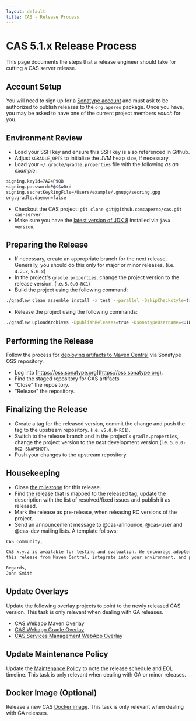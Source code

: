 ```yaml
---
layout: default
title: CAS - Release Process
---
```


# CAS 5.1.x Release Process

This page documents the steps that a release engineer should take for cutting a CAS server release. 

## Account Setup

You will need to sign up for a [Sonatype account](http://central.sonatype.org/pages/ossrh-guide.html) and must ask 
to be authorized to publish releases to the `org.apereo` package. Once you have, you may be asked to have one of the
current project members *vouch* for you. 

## Environment Review

- Load your SSH key and ensure this SSH key is also referenced in Github.
- Adjust `$GRADLE_OPTS` to initialize the JVM heap size, if necessary.
- Load your `~/.gradle/gradle.properties` file with the following *as an example*:

```bash
signing.keyId=7A24P9QB
signing.password=P@$$w0rd
signing.secretKeyRingFile=/Users/example/.gnupg/secring.gpg
org.gradle.daemon=false
```

- Checkout the CAS project: `git clone git@github.com:apereo/cas.git cas-server`
- Make sure you have the [latest version of JDK 8](http://www.oracle.com/technetwork/java/javase/downloads) installed via `java -version`. 

## Preparing the Release

- If necessary, create an appropriate branch for the next release. Generally, you should do this only for major or minor releases. (i.e. `4.2.x`, `5.0.x`)
- In the project's `gradle.properties`, change the project version to the release version. (i.e. `5.0.0-RC1`)
- Build the project using the following command:

```bash
./gradlew clean assemble install -x test --parallel -DskipCheckstyle=true -DskipFindbugs=true
```

- Release the project using the following commands:

```bash
./gradlew uploadArchives -DpublishReleases=true -DsonatypeUsername=<UID> -DsonatypePassword=<PASSWORD>
```

## Performing the Release

Follow the process for [deploying artifacts to Maven Central](https://wiki.jasig.org/display/JCH/Deploying+Maven+Artifacts) via Sonatype OSS repository.  

- Log into [https://oss.sonatype.org](https://oss.sonatype.org).
- Find the staged repository for CAS artifacts
- "Close" the repository.
- "Release" the repository.

## Finalizing the Release

- Create a tag for the released version, commit the change and push the tag to the upstream repository. (i.e. `v5.0.0-RC1`).
- Switch to the release branch and in the project's `gradle.properties`, change the project version to the *next* development version (i.e. `5.0.0-RC2-SNAPSHOT`). 
- Push your changes to the upstream repository. 

## Housekeeping

- Close [the milestone](https://github.com/apereo/cas/milestones) for this release.
- Find [the release](https://github.com/apereo/cas/releases) that is mapped to the released tag, update the description with the list of resolved/fixed issues and publish it as released. 
- Mark the release as pre-release, when releasing RC versions of the project. 
- Send an announcement message to @cas-announce, @cas-user and @cas-dev mailing lists. A template follows:

```bash
CAS Community,

CAS x.y.z is available for testing and evaluation. We encourage adopters to grab 
this release from Maven Central, integrate into your environment, and provide feedback.

Regards,
John Smith
```

## Update Overlays

Update the following overlay projects to point to the newly released CAS version. This task is only relevant when dealing with GA releases.

- [CAS Webapp Maven Overlay](https://github.com/apereo/cas-overlay-template)
- [CAS Webapp Gradle Overlay](https://github.com/apereo/cas-gradle-overlay-template)
- [CAS Services Management WebApp Overlay](https://github.com/apereo/cas-services-management-overlay)


## Update Maintenance Policy

Update the [Maintenance Policy](Maintenance-Policy.html) to note the release schedule and EOL timeline. This task is only relevant when dealing with GA or minor releases.

## Docker Image (Optional)

Release a new CAS [Docker image](https://github.com/apereo/cas-webapp-docker).
This task is only relevant when dealing with GA releases.

